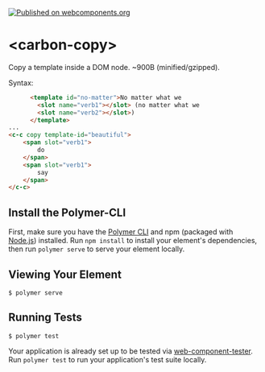 [![Published on webcomponents.org](https://img.shields.io/badge/webcomponents.org-published-blue.svg)](https://www.webcomponents.org/element/bahrus/carbon-copy)

# \<carbon-copy\>

Copy a template inside a DOM node.  ~900B (minified/gzipped).


Syntax:

```html
      <template id="no-matter">No matter what we
        <slot name="verb1"></slot> (no matter what we
        <slot name="verb2"></slot>)
      </template>
...
<c-c copy template-id="beautiful">
    <span slot="verb1">
        do
    </span>
    <span slot="verb1">
        say
    </span>
</c-c>
```

## Install the Polymer-CLI

First, make sure you have the [Polymer CLI](https://www.npmjs.com/package/polymer-cli) and npm (packaged with [Node.js](https://nodejs.org)) installed. Run `npm install` to install your element's dependencies, then run `polymer serve` to serve your element locally.

## Viewing Your Element

```
$ polymer serve
```

## Running Tests

```
$ polymer test
```

Your application is already set up to be tested via [web-component-tester](https://github.com/Polymer/web-component-tester). Run `polymer test` to run your application's test suite locally.
